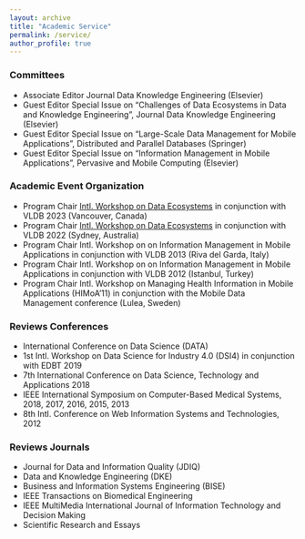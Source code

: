 ```yaml
---
layout: archive
title: "Academic Service"
permalink: /service/
author_profile: true
---
```


### Committees

<ul>
<li>Associate Editor Journal Data Knowledge Engineering (Elsevier)</li>
<li>Guest Editor Special Issue on “Challenges of Data Ecosystems in Data and Knowledge Engineering”, Journal Data Knowledge Engineering (Elsevier)</li>
<li>Guest Editor Special Issue on “Large-Scale Data Management for Mobile Applications”, Distributed and Parallel Databases (Springer)</li>
<li>Guest Editor Special Issue on “Information Management in Mobile Applications”, Pervasive and Mobile Computing (Elsevier)</li>
</ul>

### Academic Event Organization
<ul>
<li>Program Chair <a href="https://dbis.rwth-aachen.de/DEco23/">Intl. Workshop on Data Ecosystems</a> in conjunction with VLDB 2023 (Vancouver, Canada)</li>
<li>Program Chair <a href="https://dbis.rwth-aachen.de/DEco22/">Intl. Workshop on Data Ecosystems</a> in conjunction with VLDB 2022 (Sydney, Australia)</li>
<li>Program Chair Intl. Workshop on on Information Management in Mobile Applications in conjunction with VLDB 2013 (Riva del Garda, Italy)</li>
<li>Program Chair Intl. Workshop on on Information Management in Mobile Applications in conjunction with VLDB 2012 (Istanbul, Turkey)</li>
<li>Program Chair Intl. Workshop on Managing Health Information in Mobile Applications (HIMoA’11) in conjunction with the Mobile Data Management conference (Lulea, Sweden)</li>

</ul>

### Reviews Conferences
<ul>
<li>International Conference on Data Science (DATA)</li>
<li>1st Intl. Workshop on Data Science for Industry 4.0 (DSI4) in conjunction with EDBT 2019</li>
<li>7th International Conference on Data Science, Technology and Applications 2018</li>
<li>IEEE International Symposium on Computer-Based Medical Systems, 2018, 2017, 2016, 2015, 2013</li>
<li>8th Intl. Conference on Web Information Systems and Technologies, 2012</li>
</ul>

### Reviews Journals
<ul>
<li>Journal for Data and Information Quality (JDIQ)</li>
<li>Data and Knowledge Engineering (DKE)</li>
<li>Business and Information Systems Engineering (BISE)</li>
<li>IEEE Transactions on Biomedical Engineering</li> 
<li>IEEE MultiMedia International Journal of Information Technology and Decision Making</li>
<li>Scientific Research and Essays</li>
</ul>



